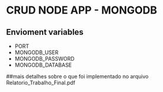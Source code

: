 # CRUD NODE APP - MONGODB

## Envioment variables
* PORT
* MONGODB_USER
* MONGODB_PASSWORD
* MONGODB_DATABASE

##mais detalhes sobre o que foi implementado no arquivo Relatorio_Trabalho_Final.pdf